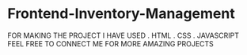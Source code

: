 # Frontend-Inventory-Management

FOR MAKING THE PROJECT I HAVE USED 
              . HTML
              . CSS
              . JAVASCRIPT
FEEL FREE TO CONNECT ME FOR MORE AMAZING PROJECTS
